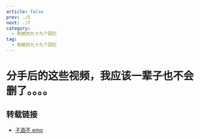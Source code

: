 ```yaml
---
article: false
prev: ./5
next: ./7
category:
  - 和她的九十九个回忆
tag:
  - 和她的九十九个回忆
---
```


# 分手后的这些视频，我应该一辈子也不会删了。。。。

<!-- more -->
<BiliBili bvid="BV1zB4y177Cf"  title="分手后的这些视频，我应该一辈子也不会删了。。。。"  />

## 转载链接

- [子涵不 emo](https://space.bilibili.com/173893049)
